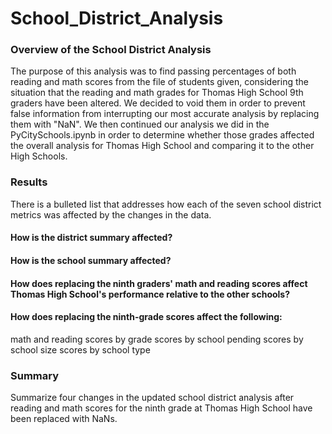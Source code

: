 # School_District_Analysis

### Overview of the School District Analysis

The purpose of this analysis was to find passing percentages of both reading and math scores from the file of students given, considering the situation that the reading and math grades for Thomas High School 9th graders have been altered. We decided to void them in order to prevent false information from interrupting our most accurate analysis by replacing them with "NaN". We then continued our analysis we did in the PyCitySchools.ipynb in order to determine whether those grades affected the overall analysis for Thomas High School and comparing it to the other High Schools.

### Results

There is a bulleted list that addresses how each of the seven school district metrics was affected by the changes in the data.
#### How is the district summary affected?

#### How is the school summary affected?

#### How does replacing the ninth graders' math and reading scores affect Thomas High School's performance relative to the other schools?

#### How does replacing the ninth-grade scores affect the following:
  math and reading scores by grade
  scores by school pending
  scores by school size
  scores by school type

### Summary

Summarize four changes in the updated school district analysis after reading and math scores for the ninth grade at Thomas High School have been replaced with NaNs.
